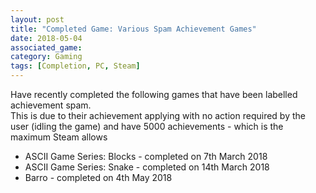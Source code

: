 ```yaml
---
layout: post
title: "Completed Game: Various Spam Achievement Games"
date: 2018-05-04
associated_game: 
category: Gaming
tags: [Completion, PC, Steam]
---
```


<p>Have recently completed the following games that have been labelled achievement spam.<br />This is due to their achievement applying with no action required by the user (idling the game) and have 5000 achievements - which is the maximum Steam allows</p>
<ul><li>ASCII Game Series: Blocks - completed on 7th March 2018</li><li>ASCII Game Series: Snake - completed on 14th March 2018</li><li>Barro - completed on 4th May 2018</li></ul>
